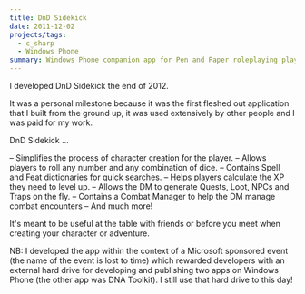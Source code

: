 ```yaml
---
title: DnD Sidekick
date: 2011-12-02
projects/tags:
  - c_sharp
  - Windows Phone
summary: Windows Phone companion app for Pen and Paper roleplaying players.
---
```


I developed DnD Sidekick the end of 2012.

It was a personal milestone because it was the first fleshed out application
that I built from the ground up, it was used extensively by other people and I
was paid for my work.

DnD Sidekick ...

– Simplifies the process of character creation for the player. – Allows players
to roll any number and any combination of dice. – Contains Spell and Feat
dictionaries for quick searches. – Helps players calculate the XP they need to
level up. – Allows the DM to generate Quests, Loot, NPCs and Traps on the fly. –
Contains a Combat Manager to help the DM manage combat encounters – And much
more!

It's meant to be useful at the table with friends or before you meet when
creating your character or adventure.

NB: I developed the app within the context of a Microsoft sponsored event (the
name of the event is lost to time) which rewarded developers with an external
hard drive for developing and publishing two apps on Windows Phone (the other
app was DNA Toolkit). I still use that hard drive to this day!
